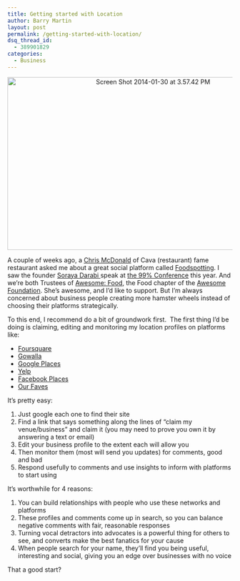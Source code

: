 ```yaml
---
title: Getting started with Location
author: Barry Martin
layout: post
permalink: /getting-started-with-location/
dsq_thread_id:
  - 389901829
categories:
  - Business
---
```

<div>
  <p style="text-align: center;">
    <a href="http://hypenotic.com/wordpress/wp-content/uploads/2011/08/Screen-Shot-2014-01-30-at-3.57.42-PM.png"><img class="aligncenter  wp-image-14271" alt="Screen Shot 2014-01-30 at 3.57.42 PM" src="http://hypenotic.com/wordpress/wp-content/uploads/2011/08/Screen-Shot-2014-01-30-at-3.57.42-PM.png" width="636" height="387" /></a>
  </p>
  
  <p>
    A couple of weeks ago, a <a title="Chef Chris McDonald on Twitter" href="http://twitter.com/#!/cavachef">Chris McDonald</a> of Cava (restaurant) fame restaurant asked me about a great social platform called <a title="Foodspotting app" href="http://itunes.apple.com/ca/app/foodspotting/id350727118?mt=8">Foodspotting</a>. I saw the founder <a title="Soraya Darabi on Twitter" href="http://twitter.com/#!/sorayadarabi">Soraya Darabi </a>speak at <a title="The 99% Conference 2011" href="http://the99percent.com/articles/6979/99-Conference-2011-Speaker-Announcement">the 99% Conference</a> this year. And we&#8217;re both Trustees of <a title="Awesome Food chapter link" href="http://www.awesomefood.net/">Awesome: Food</a>, the Food chapter of the <a title="The Awesome Foundation" href="http://awesomefoundation.org/">Awesome Foundation</a>. She&#8217;s awesome, and I&#8217;d like to support. But I&#8217;m always concerned about business people creating more hamster wheels instead of choosing their platforms strategically.
  </p>
  
  <p>
    To this end, I recommend do a bit of groundwork first.  The first thing I&#8217;d be doing is claiming, editing and monitoring my location profiles on platforms like:
  </p>
</div>

<div>
  <ul>
    <li>
      <a href="https://foursquare.com/">Foursquare</a>
    </li>
    <li>
      <a class="zem_slink" title="Gowalla" href="http://gowalla.com" rel="homepage">Gowalla</a>
    </li>
    <li>
      <a href="http://www.google.com/places/">Google Places</a>
    </li>
    <li>
      <a class="zem_slink" title="Yelp" href="http://yelp.com" rel="homepage">Yelp</a>
    </li>
    <li>
      <a href="http://www.facebook.com/places">Facebook Places</a>
    </li>
    <li>
      <a href="http://ourfaves.com/">Our Faves</a>
    </li>
  </ul>
</div>

<div>
  <p>
    It&#8217;s pretty easy:
  </p>
</div>

<div>
  <ol>
    <li>
      Just google each one to find their site
    </li>
    <li>
      Find a link that says something along the lines of &#8220;claim my venue/business&#8221; and claim it (you may need to prove you own it by answering a text or email)
    </li>
    <li>
      Edit your business profile to the extent each will allow you
    </li>
    <li>
      Then monitor them (most will send you updates) for comments, good and bad
    </li>
    <li>
      Respond usefully to comments and use insights to inform with platforms to start using
    </li>
  </ol>
</div>

<div>
  It&#8217;s worthwhile for 4 reasons:
</div>

<div>
  <ol>
    <li>
      You can build relationships with people who use these networks and platforms
    </li>
    <li>
      These profiles and comments come up in search, so you can balance negative comments with fair, reasonable responses
    </li>
    <li>
      Turning vocal detractors into advocates is a powerful thing for others to see, and converts make the best fanatics for your cause
    </li>
    <li>
      When people search for your name, they&#8217;ll find you being useful, interesting and social, giving you an edge over businesses with no voice
    </li>
  </ol>
</div>

<div class="zemanta-pixie" style="margin-top: 10px; height: 15px;">
  That a good start?<img class="zemanta-pixie-img" style="border: none; float: right;" alt="" src="http://img.zemanta.com/pixy.gif?x-id=2b683635-7f7c-49b2-be52-b9dfbde17811" />
</div>